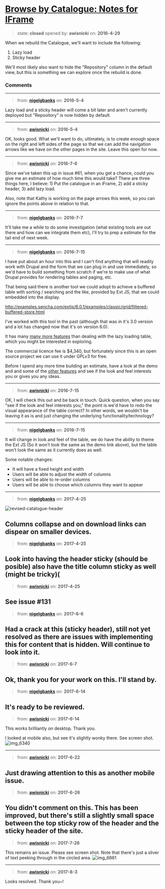# [Browse by Catalogue: Notes for IFrame](https://github.com/livingstoneonline/livingstoneonline/issues/10)

> state: **closed** opened by: **awisnicki** on: **2016-4-29**

When we rebuild the Catalogue, we&#x27;ll want to include the following:
1. Lazy load
2. Sticky header

We&#x27;ll most likely also want to hide the &quot;Repository&quot; column in the default view, but this is something we can explore once the rebuild is done.


### Comments

---
> from: [**nigelgbanks**](https://github.com/livingstoneonline/livingstoneonline/issues/10#issuecomment-217036709) on: **2016-5-4**

Lazy load and a sticky header will come a bit later and aren&#x27;t currently deployed but &quot;Repsoitory&quot; is now hidden by default.

---
> from: [**awisnicki**](https://github.com/livingstoneonline/livingstoneonline/issues/10#issuecomment-217058340) on: **2016-5-4**

OK, looks good. What we&#x27;ll want to do, ultimately, is to create enough space on the right and left sides of the page so that we can add the navigation arrows like we have on the other pages in the site. Leave this open for now.

---
> from: [**awisnicki**](https://github.com/livingstoneonline/livingstoneonline/issues/10#issuecomment-230949946) on: **2016-7-6**

Since we&#x27;ve taken this up in issue #61, when you get a chance, could you give me an estimate of how much time this would take? There are three things here, I believe: 1) Put the catalogue in an iFrame, 2) add a sticky header, 3) add lazy load.

Also, note that Kathy is working on the page arrows this week, so you can ignore the points above in relation to that.

---
> from: [**nigelgbanks**](https://github.com/livingstoneonline/livingstoneonline/issues/10#issuecomment-231132633) on: **2016-7-7**

It&#x27;ll take me a while to do some investigation (what existing tools are out there and how can we integrate them etc), I&#x27;ll try to prep a estimate for the tail end of next week.

---
> from: [**nigelgbanks**](https://github.com/livingstoneonline/livingstoneonline/issues/10#issuecomment-232914144) on: **2016-7-15**

I have put about an hour into this and I can&#x27;t find anything that will readily work with Drupal and the form that we can plug in and use immediately, so we&#x27;d have to build something from scratch if we&#x27;re to make use of what Drupal provides for rendering tables and paging, etc. 

That being said there is another tool we could adopt to achieve a buffered table with sorting / searching and the like, provided by Ext JS, that we could embedded into the display.

http://examples.sencha.com/extjs/6.0.1/examples/classic/grid/filtered-buffered-store.html

I&#x27;ve worked with this tool in the past (although that was in it&#x27;s 3.0 version and a lot has changed now that it&#x27;s on version 6.0). 

It has many [many more features](http://examples.sencha.com/extjs/6.0.1/examples/) than dealing with the lazy loading table, which you might be interested in exploring. 

The commercial licence fee is $4,340, but fortunately since this is an open source project we can use it under GPLv3 for free.

Before I spend any more time building an estimate, have a look at the demo and and some of the [other features](http://examples.sencha.com/extjs/6.0.1/examples/) and see if the look and feel interests you or gives you any ideas.

---
> from: [**awisnicki**](https://github.com/livingstoneonline/livingstoneonline/issues/10#issuecomment-232922498) on: **2016-7-15**

OK, I will check this out and be back in touch. Quick question, when you say &quot;see if the look and feel interests you,&quot; the point is we&#x27;d have to redo the visual appearance of the table correct? In other words, we wouldn&#x27;t be leaving it as is and just changing the underlying functionality/technology?

---
> from: [**nigelgbanks**](https://github.com/livingstoneonline/livingstoneonline/issues/10#issuecomment-232923541) on: **2016-7-15**

It will change in look and feel of the table, we do have the ability to theme the Ext JS (So it won&#x27;t look the same as the demo link above), but the table won&#x27;t look the same as it currently does as well.

Some notable changes:
- It will have a fixed height and width
- Users will be able to adjust the width of columns
- Users will be able to re-order columns
- Users will be able to choose which columns they want to appear

---
> from: [**nigelgbanks**](https://github.com/livingstoneonline/livingstoneonline/issues/10#issuecomment-297122739) on: **2017-4-25**

![revised-catalogue-header](https://cloud.githubusercontent.com/assets/487373/25401286/3f0c01ea-29ed-11e7-9f78-baa7bb9df22a.png)

Columns collapse and on download links can dispear on smaller devices.
---
> from: [**nigelgbanks**](https://github.com/livingstoneonline/livingstoneonline/issues/10#issuecomment-297123739) on: **2017-4-25**

Look into having the header sticky (should be posible) also have the title column sticky as well (might be tricky)(
---
> from: [**awisnicki**](https://github.com/livingstoneonline/livingstoneonline/issues/10#issuecomment-297138317) on: **2017-4-25**

See issue #131 
---
> from: [**nigelgbanks**](https://github.com/livingstoneonline/livingstoneonline/issues/10#issuecomment-306584154) on: **2017-6-6**

Had a crack at this (sticky header), still not yet resolved as there are issues with implementing this for content that is hidden. Will continue to look into it.
---
> from: [**awisnicki**](https://github.com/livingstoneonline/livingstoneonline/issues/10#issuecomment-306937524) on: **2017-6-7**

Ok, thank you for your work on this. I&#x27;ll stand by.
---
> from: [**nigelgbanks**](https://github.com/livingstoneonline/livingstoneonline/issues/10#issuecomment-308567948) on: **2017-6-14**

It&#x27;s ready to be reviewed.
---
> from: [**awisnicki**](https://github.com/livingstoneonline/livingstoneonline/issues/10#issuecomment-308574006) on: **2017-6-14**

This works brilliantly on desktop. Thank you.

I looked at mobile also, but see it&#x27;s slightly wonky there. See screen shot.
![img_6340](https://user-images.githubusercontent.com/12518623/27157017-43933cc4-5125-11e7-8849-39497fe66a9d.PNG)

---
> from: [**awisnicki**](https://github.com/livingstoneonline/livingstoneonline/issues/10#issuecomment-310345517) on: **2017-6-22**

Just drawing attention to this as another mobile issue.
---
> from: [**awisnicki**](https://github.com/livingstoneonline/livingstoneonline/issues/10#issuecomment-311063932) on: **2017-6-26**

You didn&#x27;t comment on this. This has been improved, but there&#x27;s still a slightly small space between the top sticky row of the header and the sticky header of the site.
---
> from: [**awisnicki**](https://github.com/livingstoneonline/livingstoneonline/issues/10#issuecomment-318796423) on: **2017-7-28**

This remains an issue. Please see screen shot. Note that there&#x27;s just a sliver of text peeking through in the circled area.
![img_6861](https://user-images.githubusercontent.com/12518623/28741308-ef1b02ae-73d8-11e7-8cf2-7a77f7189804.PNG)


---
> from: [**awisnicki**](https://github.com/livingstoneonline/livingstoneonline/issues/10#issuecomment-320074584) on: **2017-8-3**

Looks resolved. Thank you~!
